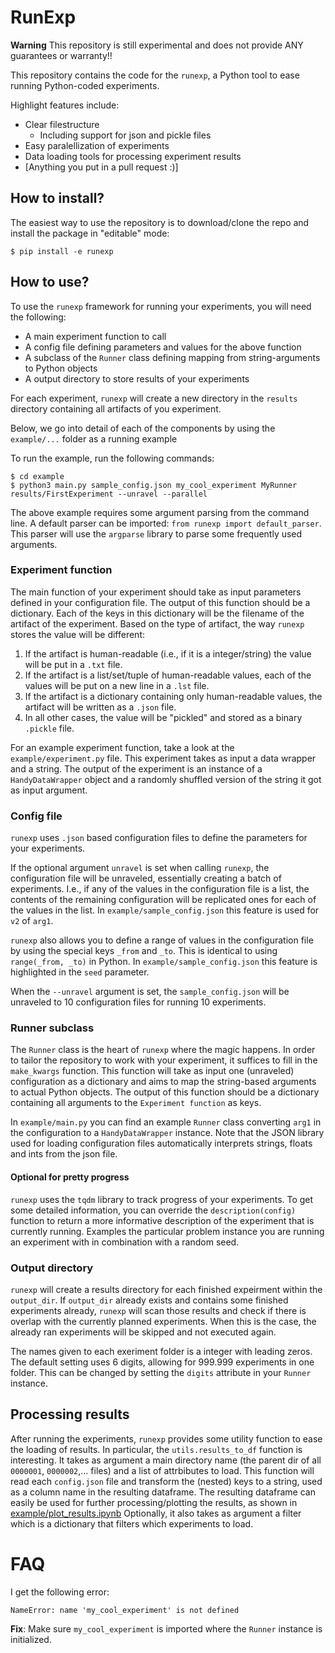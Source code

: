 # RunExp
**Warning** This repository is still experimental and does not provide ANY guarantees or warranty!!

This repository contains the code for the `runexp`, a Python tool to ease running Python-coded experiments.

Highlight features include:
- Clear filestructure
  - Including support for json and pickle files
- Easy paralellization of experiments
- Data loading tools for processing experiment results
- [Anything you put in a pull request :)]

## How to install?
The easiest way to use the repository is to download/clone the repo and install the package in "editable" mode:
```batch
$ pip install -e runexp
```

## How to use?
To use the `runexp` framework for running your experiments, you will need the following:

 - A main experiment function to call
 - A config file defining parameters and values for the above function
 - A subclass of the `Runner` class defining mapping from string-arguments to Python objects
 - A output directory to store results of your experiments

For each experiment, `runexp` will create a new directory in the `results` directory containing all artifacts of you experiment.

Below, we go into detail of each of the components by using the `example/...` folder as a running example

To run the example, run the following commands:

```batch
$ cd example
$ python3 main.py sample_config.json my_cool_experiment MyRunner results/FirstExperiment --unravel --parallel
```
The above example requires some argument parsing from the command line.
A default parser can be imported: `from runexp import default_parser`.
This parser will use the `argparse` library to parse some frequently used arguments.


### Experiment function
The main function of your experiment should take as input parameters defined in your configuration file.
The output of this function should be a dictionary. 
Each of the keys in this dictionary will be the filename of the artifact of the experiment.
Based on the type of artifact, the way `runexp` stores the value will be different:
1) If the artifact is human-readable (i.e., if it is a integer/string) the value will be put in a `.txt` file.
2) If the artifact is a list/set/tuple of human-readable values, each of the values will be put on a new line in a `.lst` file. 
3) If the artifact is a dictionary containing only human-readable values, the artifact will be written as a `.json` file.
4) In all other cases, the value will be "pickled" and stored as a binary `.pickle` file.

For an example experiment function, take a look at the `example/experiment.py` file.
This experiment takes as input a data wrapper and a string.
The output of the experiment is an instance of a `HandyDataWrapper` object and a randomly shuffled version of the string it got as input argument.

### Config file
`runexp` uses `.json` based configuration files to define the parameters for your experiments.

If the optional argument `unravel` is set when calling `runexp`, the configuration file will be unraveled, essentially creating a batch of experiments.
I.e., if any of the values in the configuration file is a list, the contents of the remaining configuration will be replicated ones for each of the values in the list.
In `example/sample_config.json` this feature is used for `v2` of `arg1`.

`runexp` also allows you to define a range of values in the configuration file by using the special keys `_from` and `_to`.
This is identical to using `range(_from, _to)` in Python.
In `example/sample_config.json` this feature is highlighted in the `seed` parameter.

When the `--unravel` argument is set, the `sample_config.json` will be unraveled to 10 configuration files for running 10 experiments.

### Runner subclass
The `Runner` class is the heart of `runexp` where the magic happens.
In order to tailor the repository to work with your experiment, it suffices to fill in the `make_kwargs` function.
This function will take as input one (unraveled) configuration as a dictionary and aims to map the string-based arguments to actual Python objects.
The output of this function should be a dictionary containing all arguments to the `Experiment function` as keys.

In `example/main.py` you can find an example `Runner` class converting `arg1` in the configuration to a `HandyDataWrapper` instance.
Note that the JSON library used for loading configuration files automatically interprets strings, floats and ints from the json file.

#### Optional for pretty progress
`runexp` uses the `tqdm` library to track progress of your experiments.
To get some detailed information, you can override the `description(config)` function to return a more informative description of the experiment that is currently running.
Examples the particular problem instance you are running an experiment with in combination with a random seed.

### Output directory
`runexp` will create a results directory for each finished expeirment within the `output_dir`.
If `output_dir` already exists and contains some finished experiments already, `runexp` will scan those results and check if there is overlap with the currently planned experiments.
When this is the case, the already ran experiments will be skipped and not executed again.

The names given to each exeriment folder is a integer with leading zeros. The default setting uses 6 digits, allowing for 999.999 experiments in one folder.
This can be changed by setting the `digits` attribute in your `Runner` instance.

## Processing results

After running the experiments, `runexp` provides some utility function to ease the loading of results.
In particular, the `utils.results_to_df` function is interesting.
It takes as argument a main directory name (the parent dir of all `0000001`, `0000002`,... files) and a list of attrbibutes to load.
This function will read each `config.json` file and transform the (nested) keys to a string, used as a column name in the resulting dataframe.
The resulting dataframe can easily be used for further processing/plotting the results, as shown in [example/plot_results.ipynb](https://github.com/IgnaceBleukx/Run-Experiments/blob/main/example/plot_results.ipynb)
Optionally, it also takes as argument a filter which is a dictionary that filters which experiments to load.

# FAQ

I get the following error:

```
NameError: name 'my_cool_experiment' is not defined
```
**Fix**: Make sure `my_cool_experiment` is imported where the `Runner` instance is initialized. 
